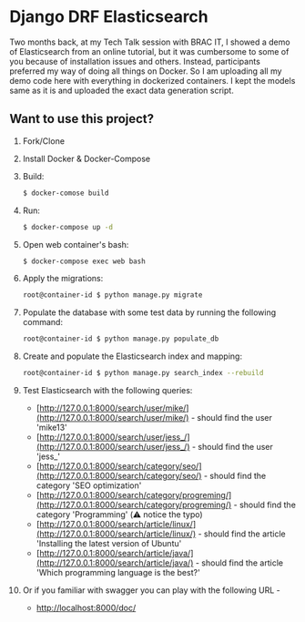 # Django DRF Elasticsearch
Two months back, at my Tech Talk session with BRAC IT, I showed a demo of Elasticsearch from an online tutorial, but it was cumbersome to some of you because of installation issues and others. Instead, participants preferred my way of doing all things on Docker. So I am uploading all my demo code here with everything in dockerized containers. I kept the models same as it is and uploaded the exact data generation script.

## Want to use this project?

1. Fork/Clone

2. Install Docker & Docker-Compose
3. Build:

    ```sh
    $ docker-comose build
    ```

4. Run:

    ```sh
    $ docker-compose up -d
    ```

5. Open web container's bash:

    ```sh
    $ docker-compose exec web bash
    ```

6. Apply the migrations:

    ```sh
    root@container-id $ python manage.py migrate
    ```
7. Populate the database with some test data by running the following command:

    ```sh
    root@container-id $ python manage.py populate_db
    ```

8. Create and populate the Elasticsearch index and mapping:

    ```sh
    root@container-id $ python manage.py search_index --rebuild
    ```

9. Test Elasticsearch with the following queries:

    - [http://127.0.0.1:8000/search/user/mike/](http://127.0.0.1:8000/search/user/mike/) - should find the user 'mike13'
    - [http://127.0.0.1:8000/search/user/jess_/](http://127.0.0.1:8000/search/user/jess_/) - should find the user 'jess_'
    - [http://127.0.0.1:8000/search/category/seo/](http://127.0.0.1:8000/search/category/seo/) - should find the category 'SEO optimization'
    - [http://127.0.0.1:8000/search/category/progreming/](http://127.0.0.1:8000/search/category/progreming/) - should find the category 'Programming' (:warning: notice the typo)
    - [http://127.0.0.1:8000/search/article/linux/](http://127.0.0.1:8000/search/article/linux/) - should find the article 'Installing the latest version of Ubuntu'
    - [http://127.0.0.1:8000/search/article/java/](http://127.0.0.1:8000/search/article/java/) - should find the article 'Which programming language is the best?'
   

9. Or if you familiar with swagger you can play with the following URL -
    - [http://localhost:8000/doc/](http://localhost:8000/doc/)